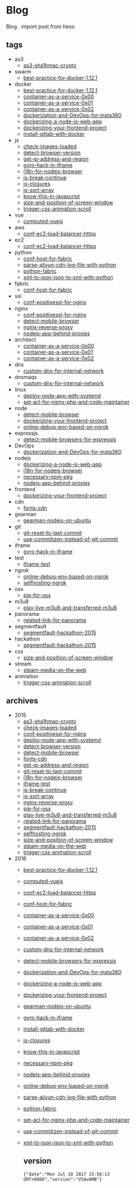 # Blog

Blog . import post from hexo

## tags

- as3 
  - [as3-sha1hmac-crypto](posts/as3-sha1hmac-crypto.md) 
- swarm 
  - [best-practice-for-docker-1.12.1](posts/best-practice-for-docker-1.12.1.md) 
- docker 
  - [best-practice-for-docker-1.12.1](posts/best-practice-for-docker-1.12.1.md) 
  - [container-as-a-service-0x00](posts/container-as-a-service-0x00.md) 
  - [container-as-a-service-0x01](posts/container-as-a-service-0x01.md) 
  - [container-as-a-service-0x02](posts/container-as-a-service-0x02.md) 
  - [dockerization-and-DevOps-for-insta360](posts/dockerization-and-DevOps-for-insta360.md) 
  - [dockerizing-a-node-js-web-app](posts/dockerizing-a-node-js-web-app.md) 
  - [dockerizing-your-frontend-project](posts/dockerizing-your-frontend-project.md) 
  - [install-gitlab-with-docker](posts/install-gitlab-with-docker.md) 
- js 
  - [check-images-loaded](posts/check-images-loaded.md) 
  - [detect-browser-version](posts/detect-browser-version.md) 
  - [get-ip-address-and-region](posts/get-ip-address-and-region.md) 
  - [gyro-hack-in-iframe](posts/gyro-hack-in-iframe.md) 
  - [i18n-for-nodejs-browser](posts/i18n-for-nodejs-browser.md) 
  - [js-break-continue](posts/js-break-continue.md) 
  - [js-closures](posts/js-closures.md) 
  - [js-sort-array](posts/js-sort-array.md) 
  - [know-this-in-javascript](posts/know-this-in-javascript.md) 
  - [size-and-position-of-screen-window](posts/size-and-position-of-screen-window.md) 
  - [trigger-css-animation-scroll](posts/trigger-css-animation-scroll.md) 
- vue 
  - [computed-vuejs](posts/computed-vuejs.md) 
- aws 
  - [conf-ec2-load-balancer-https](posts/conf-ec2-load-balancer-https.md) 
- ec2 
  - [conf-ec2-load-balancer-https](posts/conf-ec2-load-balancer-https.md) 
- python 
  - [conf-host-for-fabric](posts/conf-host-for-fabric.md) 
  - [parse-aliyun-cdn-log-file-with-python](posts/parse-aliyun-cdn-log-file-with-python.md) 
  - [python-fabric](posts/python-fabric.md) 
  - [xml-to-json-json-to-xml-with-python](posts/xml-to-json-json-to-xml-with-python.md) 
- fabric 
  - [conf-host-for-fabric](posts/conf-host-for-fabric.md) 
- ssl 
  - [conf-positivessl-for-nginx](posts/conf-positivessl-for-nginx.md) 
- nginx 
  - [conf-positivessl-for-nginx](posts/conf-positivessl-for-nginx.md) 
  - [detect-mobile-browser](posts/detect-mobile-browser.md) 
  - [nginx-reverse-proxy](posts/nginx-reverse-proxy.md) 
  - [nodejs-app-behind-proxies](posts/nodejs-app-behind-proxies.md) 
- architect 
  - [container-as-a-service-0x00](posts/container-as-a-service-0x00.md) 
  - [container-as-a-service-0x01](posts/container-as-a-service-0x01.md) 
  - [container-as-a-service-0x02](posts/container-as-a-service-0x02.md) 
- dns 
  - [custom-dns-for-internal-network](posts/custom-dns-for-internal-network.md) 
- dnsmaqs 
  - [custom-dns-for-internal-network](posts/custom-dns-for-internal-network.md) 
- linux 
  - [deploy-node-app-with-systemd](posts/deploy-node-app-with-systemd.md) 
  - [set-acl-for-nginx-php-and-code-maintainer](posts/set-acl-for-nginx-php-and-code-maintainer.md) 
- node 
  - [detect-mobile-browser](posts/detect-mobile-browser.md) 
  - [dockerizing-your-frontend-project](posts/dockerizing-your-frontend-project.md) 
  - [online-debug-env-based-on-ngrok](posts/online-debug-env-based-on-ngrok.md) 
- expressjs 
  - [detect-mobile-browsers-for-expressjs](posts/detect-mobile-browsers-for-expressjs.md) 
- DevOps 
  - [dockerization-and-DevOps-for-insta360](posts/dockerization-and-DevOps-for-insta360.md) 
- nodejs 
  - [dockerizing-a-node-js-web-app](posts/dockerizing-a-node-js-web-app.md) 
  - [i18n-for-nodejs-browser](posts/i18n-for-nodejs-browser.md) 
  - [necessary-npm-pkg](posts/necessary-npm-pkg.md) 
  - [nodejs-app-behind-proxies](posts/nodejs-app-behind-proxies.md) 
- frontend 
  - [dockerizing-your-frontend-project](posts/dockerizing-your-frontend-project.md) 
- cdn 
  - [fonts-cdn](posts/fonts-cdn.md) 
- gearman 
  - [gearman-nodejs-on-ubuntu](posts/gearman-nodejs-on-ubuntu.md) 
- git 
  - [git-reset-to-last-commit](posts/git-reset-to-last-commit.md) 
  - [use-commitizen-instead-of-git-commit](posts/use-commitizen-instead-of-git-commit.md) 
- iframe 
  - [gyro-hack-in-iframe](posts/gyro-hack-in-iframe.md) 
- test 
  - [iframe-test](posts/iframe-test.md) 
- ngrok 
  - [online-debug-env-based-on-ngrok](posts/online-debug-env-based-on-ngrok.md) 
  - [selfhosting-ngrok](posts/selfhosting-ngrok.md) 
- osx 
  - [pip-for-osx](posts/pip-for-osx.md) 
- m3u8 
  - [play-live-m3u8-and-transferred-m3u8](posts/play-live-m3u8-and-transferred-m3u8.md) 
- panorama 
  - [related-link-for-panorama](posts/related-link-for-panorama.md) 
- segmentfault 
  - [segmentfault-hackathon-2015](posts/segmentfault-hackathon-2015.md) 
- hackathon 
  - [segmentfault-hackathon-2015](posts/segmentfault-hackathon-2015.md) 
- css 
  - [size-and-position-of-screen-window](posts/size-and-position-of-screen-window.md) 
- stream 
  - [steam-media-on-the-web](posts/steam-media-on-the-web.md) 
- animation 
  - [trigger-css-animation-scroll](posts/trigger-css-animation-scroll.md) 


## archives

- 2015 
  - [as3-sha1hmac-crypto](posts/as3-sha1hmac-crypto.md) 
  - [check-images-loaded](posts/check-images-loaded.md) 
  - [conf-positivessl-for-nginx](posts/conf-positivessl-for-nginx.md) 
  - [deploy-node-app-with-systemd](posts/deploy-node-app-with-systemd.md) 
  - [detect-browser-version](posts/detect-browser-version.md) 
  - [detect-mobile-browser](posts/detect-mobile-browser.md) 
  - [fonts-cdn](posts/fonts-cdn.md) 
  - [get-ip-address-and-region](posts/get-ip-address-and-region.md) 
  - [git-reset-to-last-commit](posts/git-reset-to-last-commit.md) 
  - [i18n-for-nodejs-browser](posts/i18n-for-nodejs-browser.md) 
  - [iframe-test](posts/iframe-test.md) 
  - [js-break-continue](posts/js-break-continue.md) 
  - [js-sort-array](posts/js-sort-array.md) 
  - [nginx-reverse-proxy](posts/nginx-reverse-proxy.md) 
  - [pip-for-osx](posts/pip-for-osx.md) 
  - [play-live-m3u8-and-transferred-m3u8](posts/play-live-m3u8-and-transferred-m3u8.md) 
  - [related-link-for-panorama](posts/related-link-for-panorama.md) 
  - [segmentfault-hackathon-2015](posts/segmentfault-hackathon-2015.md) 
  - [selfhosting-ngrok](posts/selfhosting-ngrok.md) 
  - [size-and-position-of-screen-window](posts/size-and-position-of-screen-window.md) 
  - [steam-media-on-the-web](posts/steam-media-on-the-web.md) 
  - [trigger-css-animation-scroll](posts/trigger-css-animation-scroll.md) 
- 2016 
  - [best-practice-for-docker-1.12.1](posts/best-practice-for-docker-1.12.1.md) 
  - [computed-vuejs](posts/computed-vuejs.md) 
  - [conf-ec2-load-balancer-https](posts/conf-ec2-load-balancer-https.md) 
  - [conf-host-for-fabric](posts/conf-host-for-fabric.md) 
  - [container-as-a-service-0x00](posts/container-as-a-service-0x00.md) 
  - [container-as-a-service-0x01](posts/container-as-a-service-0x01.md) 
  - [container-as-a-service-0x02](posts/container-as-a-service-0x02.md) 
  - [custom-dns-for-internal-network](posts/custom-dns-for-internal-network.md) 
  - [detect-mobile-browsers-for-expressjs](posts/detect-mobile-browsers-for-expressjs.md) 
  - [dockerization-and-DevOps-for-insta360](posts/dockerization-and-DevOps-for-insta360.md) 
  - [dockerizing-a-node-js-web-app](posts/dockerizing-a-node-js-web-app.md) 
  - [dockerizing-your-frontend-project](posts/dockerizing-your-frontend-project.md) 
  - [gearman-nodejs-on-ubuntu](posts/gearman-nodejs-on-ubuntu.md) 
  - [gyro-hack-in-iframe](posts/gyro-hack-in-iframe.md) 
  - [install-gitlab-with-docker](posts/install-gitlab-with-docker.md) 
  - [js-closures](posts/js-closures.md) 
  - [know-this-in-javascript](posts/know-this-in-javascript.md) 
  - [necessary-npm-pkg](posts/necessary-npm-pkg.md) 
  - [nodejs-app-behind-proxies](posts/nodejs-app-behind-proxies.md) 
  - [online-debug-env-based-on-ngrok](posts/online-debug-env-based-on-ngrok.md) 
  - [parse-aliyun-cdn-log-file-with-python](posts/parse-aliyun-cdn-log-file-with-python.md) 
  - [python-fabric](posts/python-fabric.md) 
  - [set-acl-for-nginx-php-and-code-maintainer](posts/set-acl-for-nginx-php-and-code-maintainer.md) 
  - [use-commitizen-instead-of-git-commit](posts/use-commitizen-instead-of-git-commit.md) 
  - [xml-to-json-json-to-xml-with-python](posts/xml-to-json-json-to-xml-with-python.md) 



    ## version
    `{"date":"Mon Jul 10 2017 15:56:13 GMT+0800","version":"V5AvAMB"}`
    